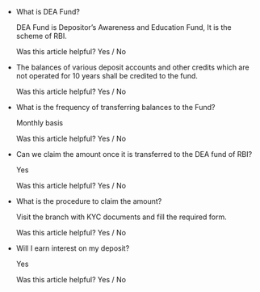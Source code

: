 *   What is DEA Fund?
    
    DEA Fund is Depositor’s Awareness and Education Fund, It is the scheme of RBI.
    
    Was this article helpful? Yes / No
    
*   The balances of various deposit accounts and other credits which are not operated for 10 years shall be credited to the fund.
    
    Was this article helpful? Yes / No
    
*   What is the frequency of transferring balances to the Fund?
    
    Monthly basis
    
    Was this article helpful? Yes / No
    
*   Can we claim the amount once it is transferred to the DEA fund of RBI?
    
    Yes
    
    Was this article helpful? Yes / No
    
*   What is the procedure to claim the amount?
    
    Visit the branch with KYC documents and fill the required form.
    
    Was this article helpful? Yes / No
    
*   Will I earn interest on my deposit?
    
    Yes
    
    Was this article helpful? Yes / No